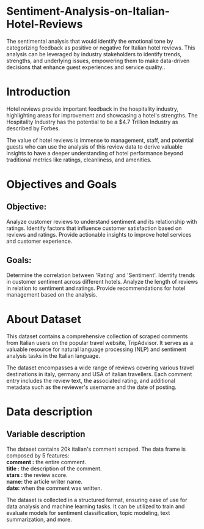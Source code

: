 # Sentiment-Analysis-on-Italian-Hotel-Reviews
The sentimental analysis that would identify the emotional tone by categorizing feedback as positive or negative for Italian hotel  reviews. This analysis can be leveraged by industry stakeholders to identify trends, strengths, and underlying issues, empowering them to make data-driven decisions that enhance guest experiences and service quality..

# Introduction
Hotel reviews provide important feedback in the hospitality industry, highlighting areas for improvement and showcasing a hotel's strengths. The Hospitality Industry has the potential to be a $4.7 Trillion Industry as described by Forbes.

The value of hotel reviews is immense to management, staff, and potential guests who can use the analysis of this review data to derive valuable insights to have a deeper understanding of hotel performance beyond traditional metrics like ratings, cleanliness, and amenities.

# Objectives and Goals
## Objective:                                     
Analyze customer reviews to understand sentiment and its relationship with ratings.
Identify factors that influence customer satisfaction based on reviews and ratings.
Provide actionable insights to improve hotel services and customer experience.

## Goals:              
Determine the correlation between 'Rating' and 'Sentiment'.
Identify trends in customer sentiment across different hotels.
Analyze the length of reviews in relation to sentiment and ratings.
Provide recommendations for hotel management based on the analysis.

# About Dataset

This dataset contains a comprehensive collection of scraped comments from Italian users on the popular travel website, TripAdvisor. It serves as a valuable resource for natural language processing (NLP) and sentiment analysis tasks in the Italian language.

The dataset encompasses a wide range of reviews covering various travel destinations in italy, germany and USA of italian travellers. Each comment entry includes the review text, the associated rating, and additional metadata such as the reviewer's username and the date of posting.

# Data description
## Variable description

The dataset contains 20k italian's comment scraped. The data frame is composed by 5 features:               
**comment :** the entire comment.                        
**title :** the description of the comment.                          
**stars :** the review score.                         
**name:** the article writer name.                            
**date:** when the comment was written.                                       

The dataset is collected in a structured format, ensuring ease of use for data analysis and machine learning tasks. It can be utilized to train and evaluate models for sentiment classification, topic modeling, text summarization, and more.
